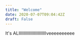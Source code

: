 ```yaml
---
title: "Welcome"
date: 2020-07-07T09:04:42Z
draft: False
---
```

It's ALIIIIIIIIIIIIIIIIIIIIIIIveeeeeeeeee
